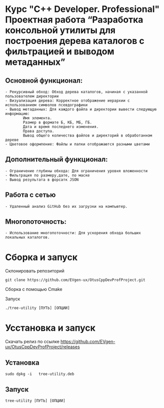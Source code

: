 # Курс "C++ Developer. Professional" Проектная работа “Разработка консольной утилиты для построения дерева каталогов с фильтрацией и выводом метаданных”


## Основной функционал:
	- Рекурсивный обход: Обход дерева каталогов, начиная с указанной пользователем директории 
	- Визуализация дерева: Корректное отображение иерархии с использованием символов псевдографики
	- Вывод метаданных: Для каждого файла и директории вывести следующую информацию:
    		Имя элемента.
    		Размер в формате Б, КБ, МБ, ГБ.
    		Дата и время последнего изменения.
    		Права доступа.
    		Вывод общего количества файлов и директорий в обработанном дереве
    - Цветовое оформление: Файлы и папки отображаются разными цветами

##  Дополнительный функционал:
    - Ограничение глубины обхода: Для ограничения уровня вложенности
    - Фильтрация по размеру,дате, по маске
    - Вывод результата в форсатк JSON
## Работа с сетью
	- Удаленный анализ GitHub без их загрузки на компьютер.

## Многопоточность:
	- Использование многопоточности: Для ускорения обхода больших локальных каталогов.



# Сборка и запуск

Склонировать репозиторий


```
git clone https://github.com/EVgen-ux/OtusCppDevProfProject.git

```

Сборка с помощью Cmake

Запуск

```
./tree-utility [ПУТЬ] [ОПЦИИ]
```
# Усстановка и запуск

Скачать релиз по ссылке https://github.com/EVgen-ux/OtusCppDevProfProject/releases

## Установка

```
sudo dpkg -i   tree-utility.deb 
```

## Запуск

```
tree-utility [ПУТЬ] [ОПЦИИ]
```